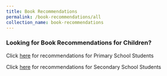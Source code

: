 ```yaml
---
title: Book Recommendations
permalink: /book-recommendations/all
collection_name: book-recommendations
---
```


### **Looking for Book Recommendations for Children?**

Click [here](/book-recommendations/recommend-primary) for recommendations for Primary School Students

Click [here](/book-recommendations/recommend-secondary) for recommendations for Secondary School Students